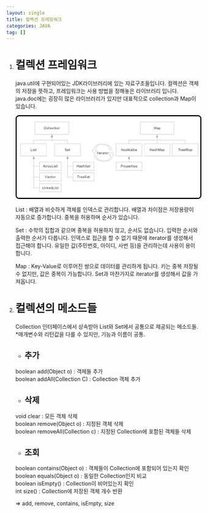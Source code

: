 ```yaml
---
layout: single
title: 컬렉션 프레임워크
categories: JAVA
tag: []
---
```


1. # 컬렉션 프레임워크
   java.util에 구현되어있는 JDK라이브러리에 있는 자료구조들입니다. 컬렉션은 객체의 저장을 뜻하고, 프레임워크는 사용 방법을 정해놓은 라이브러리 입니다. java.doc에는 굉장히 많은 라이브러리가 있지만 대표적으로 collection과 Map이 있습니다.   

   <img src="../../imgs/java/collectionFramework.png" style="border:3px solid black;border-radius:9px;width:800px">   
   
   List : 배열과 비슷하게 객체를 인덱스로 관리합니다. 배열과 차이점은 저장용량이 자동으로 증가합니다. 중복을 허용하며 순서가 있습니다.   

   Set : 수학의 집합과 같으며 중복을 허용하지 않고, 순서도 없습니다. 입력한 순서와 출력한 순서가 다릅니다. 인덱스로 접근을 할 수 없기 때문에 iterator를 생성해서 접근해야 합니다. 유일한 값(주민번호, 아이디, 사번 등)을 관리하는데 사용이 용이합니다.   

   Map : Key-Value로 이루어진 쌍으로 데이터를 관리하게 됩니다. 키는 중복 저장될 수 없지만, 값은 중복이 가능합니다. Set과 마찬가지로 iterator를 생성해서 값을 가져옵니다.    


1. # 컬렉션의 메소드들
   Collection 인터페이스에서 상속받아 List와 Set에서 공통으로 제공되는 메소드들.   
   *매개변수와 리턴값을 다를 수 있지만, 기능과 이름이 공통.   
   
   - ## 추가   
   boolean add(Object o) : 객체들 추가   
   boolean addAll(Collection C) : Collection 객체 추가   

   - ## 삭제
   void clear : 모든 객체 삭제   
   boolean remove(Object o) : 지정된 객체 삭제   
   boolean removeAll(Collection c) : 지정된 Collection에 포함된 객체들 삭제   

   - ## 조회   
   boolean contains(Object o) : 객체들이 Collection에 포함되어 있는지 확인   
   boolean equals(Object o) : 동일한 Collection인지 비교   
   boolean isEmpty() : Collection이 비어있는지 확인   
   int size() : Collection에 저장된 객체 개수 반환   

   => add, remove, contains, isEmpty, size










